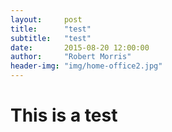 ```yaml
---
layout:     post
title:      "test"
subtitle:   "test"
date:       2015-08-20 12:00:00
author:     "Robert Morris"
header-img: "img/home-office2.jpg"
---
```


# This is a test